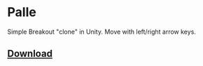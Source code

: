 # Palle

Simple Breakout "clone" in Unity. Move with left/right arrow keys.

## [Download](https://github.com/LeddaZ/Palle/releases)
